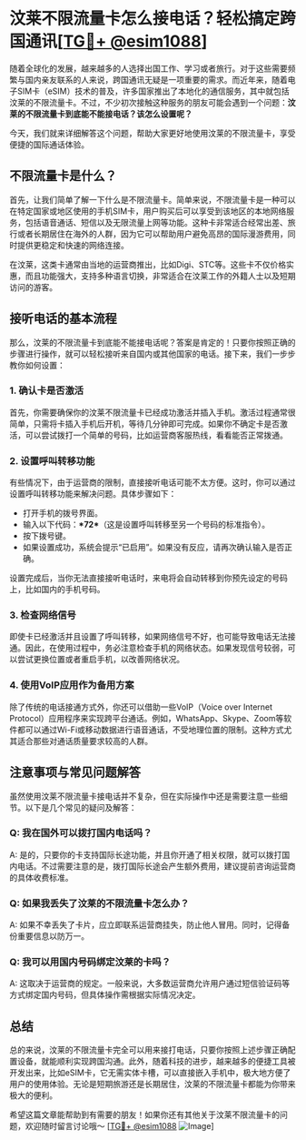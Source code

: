 # 汶莱不限流量卡怎么接电话？轻松搞定跨国通讯[[TG💪+ @esim1088](https://t.me/s/esim1088)]

随着全球化的发展，越来越多的人选择出国工作、学习或者旅行。对于这些需要频繁与国内亲友联系的人来说，跨国通讯无疑是一项重要的需求。而近年来，随着电子SIM卡（eSIM）技术的普及，许多国家推出了本地化的通信服务，其中就包括汶莱的不限流量卡。不过，不少初次接触这种服务的朋友可能会遇到一个问题：**汶莱的不限流量卡到底能不能接电话？该怎么设置呢？**

今天，我们就来详细解答这个问题，帮助大家更好地使用汶莱的不限流量卡，享受便捷的国际通话体验。

## 不限流量卡是什么？

首先，让我们简单了解一下什么是不限流量卡。简单来说，不限流量卡是一种可以在特定国家或地区使用的手机SIM卡，用户购买后可以享受到该地区的本地网络服务，包括语音通话、短信以及无限流量上网等功能。这种卡非常适合经常出差、旅行或者长期居住在海外的人群，因为它可以帮助用户避免高昂的国际漫游费用，同时提供更稳定和快速的网络连接。

在汶莱，这类卡通常由当地的运营商推出，比如Digi、STC等。这些卡不仅价格实惠，而且功能强大，支持多种语言切换，非常适合在汶莱工作的外籍人士以及短期访问的游客。

## 接听电话的基本流程

那么，汶莱的不限流量卡到底能不能接电话呢？答案是肯定的！只要你按照正确的步骤进行操作，就可以轻松接听来自国内或其他国家的电话。接下来，我们一步步教你如何设置：

### 1. 确认卡是否激活

首先，你需要确保你的汶莱不限流量卡已经成功激活并插入手机。激活过程通常很简单，只需将卡插入手机后开机，等待几分钟即可完成。如果你不确定卡是否激活，可以尝试拨打一个简单的号码，比如运营商客服热线，看看能否正常拨通。

### 2. 设置呼叫转移功能

有些情况下，由于运营商的限制，直接接听电话可能不太方便。这时，你可以通过设置呼叫转移功能来解决问题。具体步骤如下：

- 打开手机的拨号界面。
- 输入以下代码：**\*72\***（这是设置呼叫转移至另一个号码的标准指令）。
- 按下拨号键。
- 如果设置成功，系统会提示“已启用”。如果没有反应，请再次确认输入是否正确。

设置完成后，当你无法直接接听电话时，来电将会自动转移到你预先设定的号码上，比如国内的手机号码。

### 3. 检查网络信号

即使卡已经激活并且设置了呼叫转移，如果网络信号不好，也可能导致电话无法接通。因此，在使用过程中，务必注意检查手机的网络状态。如果发现信号较弱，可以尝试更换位置或者重启手机，以改善网络状况。

### 4. 使用VoIP应用作为备用方案

除了传统的电话接通方式外，你还可以借助一些VoIP（Voice over Internet Protocol）应用程序来实现跨平台通话。例如，WhatsApp、Skype、Zoom等软件都可以通过Wi-Fi或移动数据进行语音通话，不受地理位置的限制。这种方式尤其适合那些对通话质量要求较高的人群。

## 注意事项与常见问题解答

虽然使用汶莱不限流量卡接电话并不复杂，但在实际操作中还是需要注意一些细节。以下是几个常见的疑问及解答：

### Q: 我在国外可以拨打国内电话吗？
A: 是的，只要你的卡支持国际长途功能，并且你开通了相关权限，就可以拨打国内电话。不过需要注意的是，拨打国际长途会产生额外费用，建议提前咨询运营商的具体收费标准。

### Q: 如果我丢失了汶莱的不限流量卡怎么办？
A: 如果不幸丢失了卡片，应立即联系运营商挂失，防止他人冒用。同时，记得备份重要信息以防万一。

### Q: 我可以用国内号码绑定汶莱的卡吗？
A: 这取决于运营商的规定。一般来说，大多数运营商允许用户通过短信验证码等方式绑定国内号码，但具体操作需根据实际情况决定。

## 总结

总的来说，汶莱的不限流量卡完全可以用来接打电话，只要你按照上述步骤正确配置设备，就能顺利实现跨国沟通。此外，随着科技的进步，越来越多的便捷工具被开发出来，比如eSIM卡，它无需实体卡槽，可以直接嵌入手机中，极大地方便了用户的使用体验。无论是短期旅游还是长期居住，汶莱的不限流量卡都能为你带来极大的便利。

希望这篇文章能帮助到有需要的朋友！如果你还有其他关于汶莱不限流量卡的问题，欢迎随时留言讨论哦～ [[TG💪+ @esim1088](https://t.me/s/esim1088) ![Image](https://i.postimg.cc/4NQfJmqS/Snipaste-2025-05-13-00-14-12.png)]